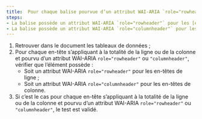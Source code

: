 ```yaml
---
title:  Pour chaque balise pourvue d’un attribut WAI-ARIA `role="rowheader"` ou `role="columnheader"` dont le contenu s’applique à la totalité de la ligne ou de la colonne, la balise vérifie-t-elle une de ces conditions ?
steps:
- La balise possède un attribut WAI-ARIA `role="rowheader"` pour les [en-têtes de ligne](#en-tete-de-colonne-ou-de-ligne) ;
- La balise possède un attribut WAI-ARIA `role="columnheader"` pour les [en-têtes de colonne](#en-tete-de-colonne-ou-de-ligne).
---
```


1. Retrouver dans le document les tableaux de données ;
2. Pour chaque en-tête s’appliquant à la totalité de la ligne ou de la colonne et pourvu d’un attribut WAI-ARIA `role="rowheader"` ou `"columnheader"`, vérifier que l’élément possède :
      * Soit un attribut WAI-ARIA `role="rowheader"` pour les en-têtes de ligne ;
      * Soit un attribut WAI-ARIA `role="columnheader"` pour les en-têtes de colonne.
3. Si c’est le cas pour chaque en-tête s’appliquant à la totalité de la ligne ou de la colonne et pourvu d’un attribut WAI-ARIA `role="rowheader"` ou `"columnheader"`, le test est validé.